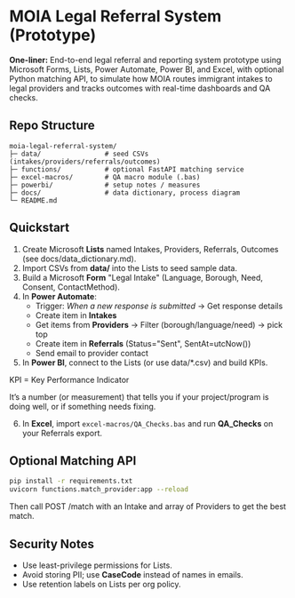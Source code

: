 
# MOIA Legal Referral System (Prototype)

**One-liner:** End-to-end legal referral and reporting system prototype using Microsoft Forms, Lists, Power Automate, Power BI, and Excel, with optional Python matching API, to simulate how MOIA routes immigrant intakes to legal providers and tracks outcomes with real-time dashboards and QA checks.

## Repo Structure
```
moia-legal-referral-system/
├─ data/                # seed CSVs (intakes/providers/referrals/outcomes)
├─ functions/           # optional FastAPI matching service
├─ excel-macros/        # QA macro module (.bas)
├─ powerbi/             # setup notes / measures
├─ docs/                # data dictionary, process diagram
└─ README.md
```

## Quickstart
1. Create Microsoft **Lists** named Intakes, Providers, Referrals, Outcomes (see docs/data_dictionary.md).
2. Import CSVs from **data/** into the Lists to seed sample data.
3. Build a Microsoft **Form** "Legal Intake" (Language, Borough, Need, Consent, ContactMethod).
4. In **Power Automate**:
   - Trigger: *When a new response is submitted* → Get response details
   - Create item in **Intakes**
   - Get items from **Providers** → Filter (borough/language/need) → pick top
   - Create item in **Referrals** (Status="Sent", SentAt=utcNow())
   - Send email to provider contact
5. In **Power BI**, connect to the Lists (or use data/*.csv) and build KPIs.

KPI = Key Performance Indicator

It’s a number (or measurement) that tells you if your project/program is doing well, or if something needs fixing.

6. In **Excel**, import `excel-macros/QA_Checks.bas` and run **QA_Checks** on your Referrals export.

## Optional Matching API
```bash
pip install -r requirements.txt
uvicorn functions.match_provider:app --reload
```
Then call POST /match with an Intake and array of Providers to get the best match.

## Security Notes
- Use least-privilege permissions for Lists.
- Avoid storing PII; use **CaseCode** instead of names in emails.
- Use retention labels on Lists per org policy.
